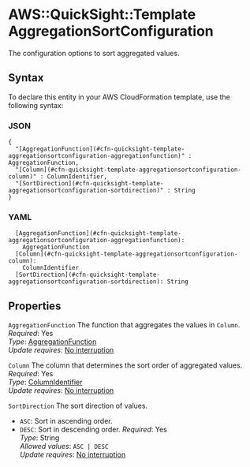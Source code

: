 # AWS::QuickSight::Template AggregationSortConfiguration<a name="aws-properties-quicksight-template-aggregationsortconfiguration"></a>

The configuration options to sort aggregated values\.

## Syntax<a name="aws-properties-quicksight-template-aggregationsortconfiguration-syntax"></a>

To declare this entity in your AWS CloudFormation template, use the following syntax:

### JSON<a name="aws-properties-quicksight-template-aggregationsortconfiguration-syntax.json"></a>

```
{
  "[AggregationFunction](#cfn-quicksight-template-aggregationsortconfiguration-aggregationfunction)" : AggregationFunction,
  "[Column](#cfn-quicksight-template-aggregationsortconfiguration-column)" : ColumnIdentifier,
  "[SortDirection](#cfn-quicksight-template-aggregationsortconfiguration-sortdirection)" : String
}
```

### YAML<a name="aws-properties-quicksight-template-aggregationsortconfiguration-syntax.yaml"></a>

```
  [AggregationFunction](#cfn-quicksight-template-aggregationsortconfiguration-aggregationfunction): 
    AggregationFunction
  [Column](#cfn-quicksight-template-aggregationsortconfiguration-column): 
    ColumnIdentifier
  [SortDirection](#cfn-quicksight-template-aggregationsortconfiguration-sortdirection): String
```

## Properties<a name="aws-properties-quicksight-template-aggregationsortconfiguration-properties"></a>

`AggregationFunction`  <a name="cfn-quicksight-template-aggregationsortconfiguration-aggregationfunction"></a>
The function that aggregates the values in `Column`\.  
*Required*: Yes  
*Type*: [AggregationFunction](aws-properties-quicksight-template-aggregationfunction.md)  
*Update requires*: [No interruption](https://docs.aws.amazon.com/AWSCloudFormation/latest/UserGuide/using-cfn-updating-stacks-update-behaviors.html#update-no-interrupt)

`Column`  <a name="cfn-quicksight-template-aggregationsortconfiguration-column"></a>
The column that determines the sort order of aggregated values\.  
*Required*: Yes  
*Type*: [ColumnIdentifier](aws-properties-quicksight-template-columnidentifier.md)  
*Update requires*: [No interruption](https://docs.aws.amazon.com/AWSCloudFormation/latest/UserGuide/using-cfn-updating-stacks-update-behaviors.html#update-no-interrupt)

`SortDirection`  <a name="cfn-quicksight-template-aggregationsortconfiguration-sortdirection"></a>
The sort direction of values\.  
+  `ASC`: Sort in ascending order\.
+  `DESC`: Sort in descending order\.
*Required*: Yes  
*Type*: String  
*Allowed values*: `ASC | DESC`  
*Update requires*: [No interruption](https://docs.aws.amazon.com/AWSCloudFormation/latest/UserGuide/using-cfn-updating-stacks-update-behaviors.html#update-no-interrupt)
